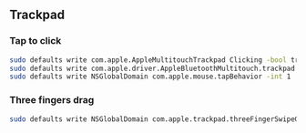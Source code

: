 ## Trackpad

### Tap to click
```bash
sudo defaults write com.apple.AppleMultitouchTrackpad Clicking -bool true
sudo defaults write com.apple.driver.AppleBluetoothMultitouch.trackpad Clicking -bool true
sudo defaults write NSGlobalDomain com.apple.mouse.tapBehavior -int 1
```

### Three fingers drag
```bash
sudo defaults write NSGlobalDomain com.apple.trackpad.threeFingerSwipeGesture -int 1
```
